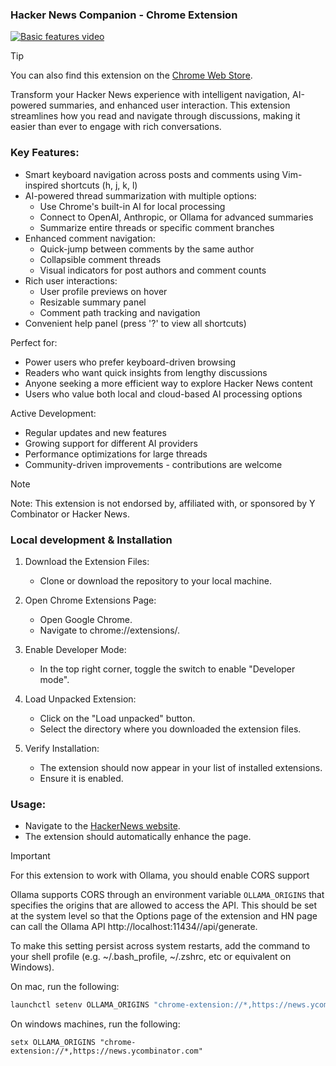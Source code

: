 ### Hacker News Companion - Chrome Extension

[![Basic features video](http://img.youtube.com/vi/N8711ldzVkU/maxresdefault.jpg)](https://www.youtube.com/watch?v=N8711ldzVkU)

> [!TIP]
> You can also find this extension on the [Chrome Web Store](https://chromewebstore.google.com/detail/hackernews-comment-enhanc/khfcainelcaedmmhjicphbkpigklejgf).

Transform your Hacker News experience with intelligent navigation, AI-powered summaries, and enhanced user interaction. This extension streamlines how you read and navigate through discussions, making it easier than ever to engage with rich conversations.

### Key Features:
* Smart keyboard navigation across posts and comments using Vim-inspired shortcuts (h, j, k, l)
* AI-powered thread summarization with multiple options:
    * Use Chrome's built-in AI for local processing
    * Connect to OpenAI, Anthropic, or Ollama for advanced summaries
    * Summarize entire threads or specific comment branches
* Enhanced comment navigation:
    * Quick-jump between comments by the same author
    * Collapsible comment threads
    * Visual indicators for post authors and comment counts
* Rich user interactions:
    * User profile previews on hover
    * Resizable summary panel
    * Comment path tracking and navigation
* Convenient help panel (press '?' to view all shortcuts)

Perfect for:
* Power users who prefer keyboard-driven browsing
* Readers who want quick insights from lengthy discussions
* Anyone seeking a more efficient way to explore Hacker News content
* Users who value both local and cloud-based AI processing options

Active Development:
* Regular updates and new features
* Growing support for different AI providers
* Performance optimizations for large threads
* Community-driven improvements - contributions are welcome

> [!NOTE] 
> Note: This extension is not endorsed by, affiliated with, or sponsored by Y Combinator or Hacker News.

### Local development & Installation
1. Download the Extension Files:  
   - Clone or download the repository to your local machine.

2. Open Chrome Extensions Page:  
   - Open Google Chrome. 
   - Navigate to chrome://extensions/.

3. Enable Developer Mode:  
   - In the top right corner, toggle the switch to enable "Developer mode".
   
4. Load Unpacked Extension:  
   - Click on the "Load unpacked" button.
   - Select the directory where you downloaded the extension files.

5. Verify Installation:  
   - The extension should now appear in your list of installed extensions.
   - Ensure it is enabled.

### Usage:
- Navigate to the [HackerNews website](https://news.ycombinator.com/).
- The extension should automatically enhance the page.

> [!IMPORTANT]
> For this extension to work with Ollama, you should enable CORS support
>
> Ollama supports CORS through an environment variable `OLLAMA_ORIGINS` that specifies the origins that are allowed to access the API.
> This should be set at the system level so that the Options page of the extension and HN page can call the Ollama API http://localhost:11434//api/generate.
> 
> To make this setting persist across system restarts, add the command to your shell profile (e.g. ~/.bash_profile, ~/.zshrc, etc or equivalent on Windows).

On mac, run the following:
``` bash
launchctl setenv OLLAMA_ORIGINS "chrome-extension://*,https://news.ycombinator.com"
```
On windows machines, run the following:
```
setx OLLAMA_ORIGINS "chrome-extension://*,https://news.ycombinator.com"
```
